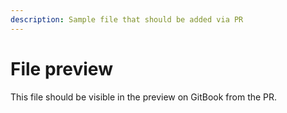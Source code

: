 ```yaml
---
description: Sample file that should be added via PR
---
```


# File preview

This file should be visible in the preview on GitBook from the PR.
